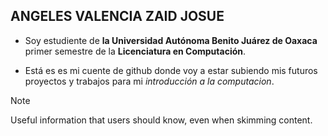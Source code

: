 ANGELES VALENCIA ZAID JOSUE 
------
* Soy estudiente de **la Universidad Autónoma Benito Juárez de Oaxaca** primer semestre de la __Licenciatura en Computación__.

* Está es es mi cuente de github donde voy a estar subiendo mis futuros proyectos y trabajos para mi  *introducción a la computacion*.

> [!NOTE]
> Useful information that users should know, even when skimming content.
